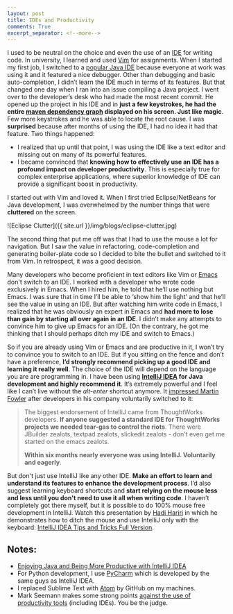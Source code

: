 ```yaml
---
layout: post
title: IDEs and Productivity
comments: True
excerpt_separator: <!--more-->
---
```


I used to be neutral on the choice and even the use of an [IDE](https://en.wikipedia.org/wiki/Integrated_development_environment) for writing code. In university, I learned and used [Vim](https://en.wikipedia.org/wiki/Vim_(text_editor)) for assignments. When I started my first job, I switched to a [popular Java IDE](https://netbeans.org/) because everyone at work was using it and it featured a nice debugger. Other than debugging and basic auto-completion, I didn’t learn the IDE much in terms of its features. But that changed one day when I ran into an issue compiling a Java project. I went over to the developer’s desk who had made the most recent commit. He opened up the project in his IDE and in **just a few keystrokes, he had the entire [maven dependency graph](https://blog.jetbrains.com/idea/2010/05/maven-dependencies-diagram/) displayed on his screen. Just like magic**. Few more keystrokes and he was able to locate the root cause. I was **surprised** because after months of using the IDE, I had no idea it had that feature. Two things happened:

<!--more-->

- I realized that up until that point, I was using the IDE like a text editor and missing out on many of its powerful features.
- I became convinced that **knowing how to effectively use an IDE has a profound impact on developer productivity**. This is especially true for complex enterprise applications, where superior knowledge of IDE can provide a significant boost in productivity.

I started out with Vim and loved it. When I first tried Eclipse/NetBeans for Java development, I was overwhelmed by the number things that were **cluttered** on the screen.

![Eclipse Clutter]({{ site.url }}/img/blogs/eclipse-clutter.jpg)

The second thing that put me off was that I had to use the mouse a lot for navigation. But I saw the value in refactoring, code-completion and generating boiler-plate code so I decided to bite the bullet and switched to it from Vim. In retrospect, it was a good decision.

Many developers who become proficient in text editors like Vim or [Emacs](https://en.wikipedia.org/wiki/Emacs) don't switch to an IDE. I worked with a developer who wrote code exclusively in Emacs. When I hired him, he told that he’ll use nothing but Emacs. I was sure that in time I’ll be able to ‘show him the light’ and that he’ll see the value in using an IDE. But after watching him write code in Emacs, I realized that he was obviously an expert in Emacs and **had more to lose than gain by starting all over again in an IDE**. I didn’t make any attempts to convince him to give up Emacs for an IDE. (On the contrary, he got me thinking that I should perhaps ditch my IDE and switch to Emacs.)

So if you are already using Vim or Emacs and are productive in it, I won’t try to convince you to switch to an IDE. But if you sitting on the fence and don’t have a preference, **I’d strongly recommend picking up a good IDE and learning it really well**. The choice of the IDE will depend on the language you are are programming in. I have been using **[IntelliJ IDEA](https://www.jetbrains.com/idea/) for Java development and highly recommend it**. It’s extremely powerful and I feel like I can’t live without the *alt-enter* shortcut anymore. It [impressed Martin Fowler](http://martinfowler.com/bliki/PostIntelliJ.html) after developers in his company voluntarily switched to it:

> The biggest endorsement of IntelliJ came from ThoughtWorks developers. **If anyone suggested a standard IDE for ThoughtWorks projects we needed tear-gas to control the riots**. There were JBuilder zealots, textpad zealots, slickedit zealots - don't even get me started on the emacs zealots.
>
> **Within six months nearly everyone was using IntelliJ. Voluntarily and eagerly**.

But don't just use IntelliJ like any other IDE. **Make an effort to learn and understand its features to enhance the development process**. I’d also suggest learning keyboard shortcuts and **start relying on the mouse less and less until you don't need to use it all when writing code**. I haven’t completely got there myself, but it is possible to do 100% mouse free development in IntelliJ. Watch this presentation by [Hadi Hariri](https://blog.jetbrains.com/idea/author/hhariri/) in which he demonstrates how to ditch the mouse and use IntelliJ only with the keyboard: [IntelliJ IDEA Tips and Tricks Full Version](https://www.youtube.com/watch?v=eq3KiAH4IBI).

## Notes:
- [Enjoying Java and Being More Productive with IntelliJ IDEA](https://blog.jetbrains.com/idea/2016/03/enjoying-java-and-being-more-productive-with-intellij-idea/)
- For Python development, I use [PyCharm](https://www.jetbrains.com/pycharm/) which is developed by the same guys as IntelliJ IDEA.
- I replaced Sublime Text with [Atom](https://atom.io/) by GitHub on my machines.
- Mark Seemann makes some strong points [against the use of productivity tools](http://blog.ploeh.dk/2013/02/04/BewareofProductivityTools/) (including IDEs). You be the judge.
